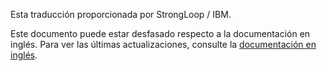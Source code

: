 <p>Esta traducción proporcionada por StrongLoop / IBM.</p>

Este documento puede estar desfasado respecto a la documentación en inglés. Para ver las últimas actualizaciones, consulte la <a href='{{ page.url | replace: "/es/", "/en/" }}'>documentación en inglés</a>.
